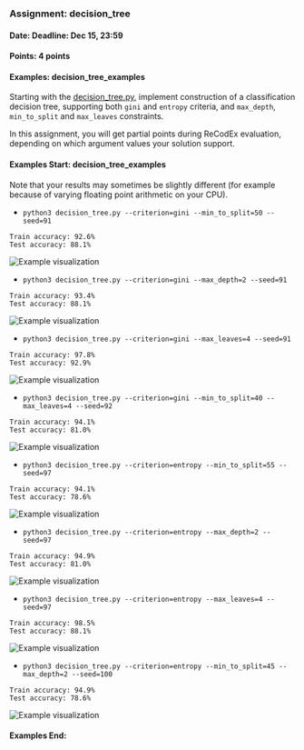 ### Assignment: decision_tree
#### Date: Deadline: Dec 15, 23:59
#### Points: 4 points
#### Examples: decision_tree_examples

Starting with the [decision_tree.py](https://github.com/ufal/npfl129/tree/master/labs/09/decision_tree.py),
implement construction of a classification decision tree, supporting both
`gini` and `entropy` criteria, and `max_depth`, `min_to_split` and `max_leaves`
constraints.

In this assignment, you will get partial points during ReCodEx evaluation,
depending on which argument values your solution support.

#### Examples Start: decision_tree_examples
Note that your results may sometimes be slightly different (for example because of varying floating point arithmetic on your CPU).
- `python3 decision_tree.py --criterion=gini --min_to_split=50 --seed=91`
```
Train accuracy: 92.6%
Test accuracy: 88.1%
```
![Example visualization](//ufal.mff.cuni.cz/~straka/courses/npfl129/2021/tasks/figures/decision_tree_1.svgz)
- `python3 decision_tree.py --criterion=gini --max_depth=2 --seed=91`
```
Train accuracy: 93.4%
Test accuracy: 88.1%
```
![Example visualization](//ufal.mff.cuni.cz/~straka/courses/npfl129/2021/tasks/figures/decision_tree_2.svgz)
- `python3 decision_tree.py --criterion=gini --max_leaves=4 --seed=91`
```
Train accuracy: 97.8%
Test accuracy: 92.9%
```
![Example visualization](//ufal.mff.cuni.cz/~straka/courses/npfl129/2021/tasks/figures/decision_tree_3.svgz)
- `python3 decision_tree.py --criterion=gini --min_to_split=40 --max_leaves=4 --seed=92`
```
Train accuracy: 94.1%
Test accuracy: 81.0%
```
![Example visualization](//ufal.mff.cuni.cz/~straka/courses/npfl129/2021/tasks/figures/decision_tree_4.svgz)
- `python3 decision_tree.py --criterion=entropy --min_to_split=55 --seed=97`
```
Train accuracy: 94.1%
Test accuracy: 78.6%
```
![Example visualization](//ufal.mff.cuni.cz/~straka/courses/npfl129/2021/tasks/figures/decision_tree_5.svgz)
- `python3 decision_tree.py --criterion=entropy --max_depth=2 --seed=97`
```
Train accuracy: 94.9%
Test accuracy: 81.0%
```
![Example visualization](//ufal.mff.cuni.cz/~straka/courses/npfl129/2021/tasks/figures/decision_tree_6.svgz)
- `python3 decision_tree.py --criterion=entropy --max_leaves=4 --seed=97`
```
Train accuracy: 98.5%
Test accuracy: 88.1%
```
![Example visualization](//ufal.mff.cuni.cz/~straka/courses/npfl129/2021/tasks/figures/decision_tree_7.svgz)
- `python3 decision_tree.py --criterion=entropy --min_to_split=45 --max_depth=2 --seed=100`
```
Train accuracy: 94.9%
Test accuracy: 78.6%
```
![Example visualization](//ufal.mff.cuni.cz/~straka/courses/npfl129/2021/tasks/figures/decision_tree_8.svgz)
#### Examples End:
